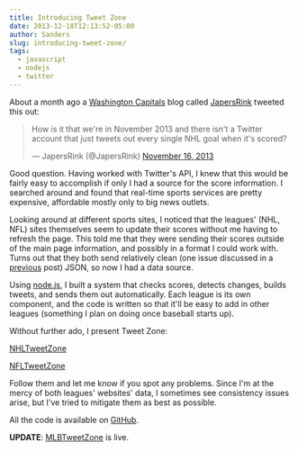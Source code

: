 ```yaml
---
title: Introducing Tweet Zone
date: 2013-12-18T12:13:52-05:00
author: Sanders
slug: introducing-tweet-zone/
tags:
  - javascript
  - nodejs
  - twitter
---
```

About a month ago a <a href="http://capitals.nhl.com/" target="_blank">Washington Capitals</a> blog called <a href="http://www.japersrink.com/" target="_blank">JapersRink</a> tweeted this out:

<blockquote class="twitter-tweet" width="550">
  <p>
    How is it that we're in November 2013 and there isn't a Twitter account that just tweets out every single NHL goal when it's scored?
  </p>

  <p>
    &mdash; JapersRink (@JapersRink) <a href="https://twitter.com/JapersRink/statuses/401504540933234688" target="_blank">November 16, 2013</a>
  </p>
</blockquote>

Good question. Having worked with Twitter's API, I knew that this would be fairly easy to accomplish if only I had a source for the score information. I searched around and found that real-time sports services are pretty expensive, affordable mostly only to big news outlets.

Looking around at different sports sites, I noticed that the leagues' (NHL, NFL) sites themselves seem to update their scores without me having to refresh the page. This told me that they were sending their scores outside of the main page information, and possibly in a format I could work with. Turns out that they both send relatively clean (one issue discussed in a <a title="Parsing JSON Array With Missing Elements" href="/parsing-json-array/" target="_blank">previous</a> post) JSON, so now I had a data source.

Using <a href="http://nodejs.org/" target="_blank">node.js</a>, I built a system that checks scores, detects changes, builds tweets, and sends them out automatically. Each league is its own component, and the code is written so that it'll be easy to add in other leagues (something I plan on doing once baseball starts up).

Without further ado, I present Tweet Zone:

<a href="https://twitter.com/NHLTweetZone" target="_blank">NHLTweetZone</a>

<a href="https://twitter.com/NFLTweetZone" target="_blank">NFLTweetZone</a>

Follow them and let me know if you spot any problems. Since I'm at the mercy of both leagues' websites' data, I sometimes see consistency issues arise, but I've tried to mitigate them as best as possible.

All the code is available on <a href="https://github.com/sedenardi/score-tweets" target="_blank">GitHub</a>.

**UPDATE**: <a href="https://twitter.com/MLBTweetZone" target="_blank">MLBTweetZone</a> is live.
